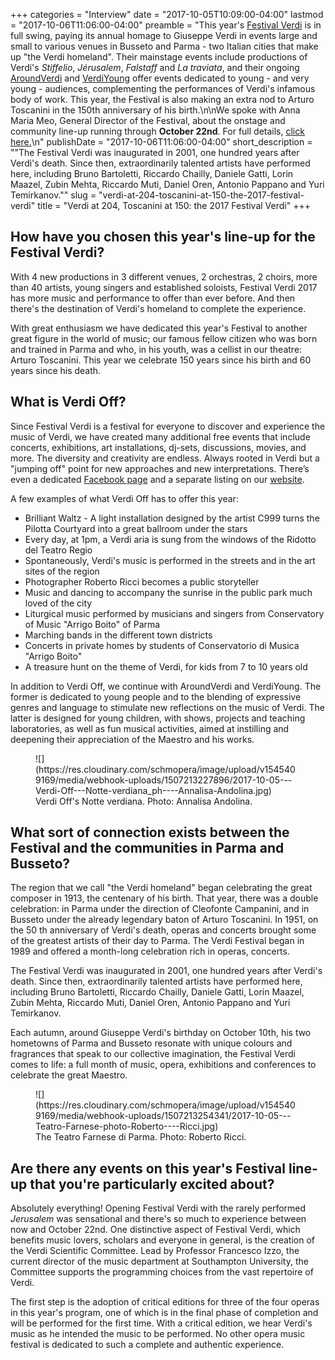 +++
categories = "Interview"
date = "2017-10-05T10:09:00-04:00"
lastmod = "2017-10-06T11:06:00-04:00"
preamble = "This year's [Festival Verdi](http://www.teatroregioparma.it/Default.en-Us.aspx) is in full swing, paying its annual homage to Giuseppe Verdi in events large and small to various venues in Busseto and Parma - two Italian cities that make up \"the Verdi homeland\". Their mainstage events include productions of Verdi's *Stiffelio*, *Jérusalem*, *Falstaff* and *La traviata*, and their ongoing [AroundVerdi](http://teatroregioparma.it/Categorie/default.en-Us.aspx?idCategoria=103) and [VerdiYoung](http://teatroregioparma.it/Categorie/default.en-Us.aspx?idCategoria=102) offer events dedicated to young - and very young - audiences, complementing the performances of Verdi's infamous body of work. This year, the Festival is also making an extra nod to Arturo Toscanini in the 150th anniversary of his birth.\n\nWe spoke with Anna Maria Meo, General Director of the Festival, about the onstage and community line-up running through **October 22nd**. For full details, [click here.](http://www.teatroregioparma.it/Default.en-Us.aspx)\n"
publishDate = "2017-10-06T11:06:00-04:00"
short_description = "\"The Festival Verdi was inaugurated in 2001, one hundred years after Verdi's death. Since then, extraordinarily talented artists have performed here, including Bruno Bartoletti, Riccardo Chailly, Daniele Gatti, Lorin Maazel, Zubin Mehta, Riccardo Muti, Daniel Oren, Antonio Pappano and Yuri Temirkanov.\""
slug = "verdi-at-204-toscanini-at-150-the-2017-festival-verdi"
title = "Verdi at 204, Toscanini at 150: the 2017 Festival Verdi"
+++

## How have you chosen this year's line-up for the Festival Verdi?

With 4 new productions in 3 different venues, 2 orchestras, 2 choirs, more than 40 artists, young singers and established soloists, Festival Verdi 2017 has more music and performance to offer than ever before. And then there's the destination of Verdi's homeland to complete the
experience.

With great enthusiasm we have dedicated this year's Festival to another great figure in the world of music; our famous fellow citizen who was born and trained in Parma and who, in his youth, was a cellist in our theatre: Arturo Toscanini. This year we celebrate 150 years since his birth and 60 years since his death.

## What is Verdi Off?

Since Festival Verdi is a festival for everyone to discover and experience the music of Verdi, we have created many additional free events that include concerts, exhibitions, art installations, dj-sets, discussions, movies, and more. The diversity and creativity are endless. Always rooted in Verdi but a "jumping off" point for new approaches and new interpretations. There’s even a dedicated [Facebook page](https://www.facebook.com/pg/verdioff/about/?ref=page_internal) and a separate listing on our [website](http://www.teatroregioparma.it/Categorie/Default.en-Us.aspx?idCategoria=104).

A few examples of what Verdi Off has to offer this year:
<ul class="nospace">

<li> Brilliant Waltz - A light installation designed by the artist C999 turns the Pilotta Courtyard into a great ballroom under the stars
<li> Every day, at 1pm, a Verdi aria is sung from the windows of the Ridotto del Teatro Regio
<li> Spontaneously, Verdi's music is performed in the streets and in the art sites of the region
<li> Photographer Roberto Ricci becomes a public storyteller
<li> Music and dancing to accompany the sunrise in the public park much loved of the city
<li> Liturgical music performed by musicians and singers from Conservatory of Music "Arrigo Boito" of Parma
<li> Marching bands in the different town districts
<li> Concerts in private homes by students of Conservatorio di Musica "Arrigo Boito"
<li> A treasure hunt on the theme of Verdi, for kids from 7 to 10 years old

</ul>

In addition to Verdi Off, we continue with AroundVerdi and VerdiYoung. The former is dedicated to young people and to the blending of expressive genres and language to stimulate new reflections on the music of Verdi. The latter is designed for young children, with shows, projects and teaching laboratories, as well as fun musical activities, aimed at instilling and deepening their appreciation of the Maestro and his works.

<figure data-type="image">
![](https://res.cloudinary.com/schmopera/image/upload/v1545409169/media/webhook-uploads/1507213227896/2017-10-05---Verdi-Off---Notte-verdiana_ph----Annalisa-Andolina.jpg)
<figcaption>Verdi Off's Notte verdiana. Photo: Annalisa Andolina.</figcaption>
</figure>

## What sort of connection exists between the Festival and the communities in Parma and Busseto?

The region that we call "the Verdi homeland" began celebrating the great composer in 1913, the centenary of his birth. That year, there was a double celebration: in Parma under the direction of Cleofonte Campanini, and in Busseto under the already legendary baton of Arturo Toscanini. In 1951, on the 50 th anniversary of Verdi's death, operas and concerts brought some of the greatest artists of their day to Parma. The Verdi Festival began in 1989 and offered a month-long celebration rich in operas, concerts. 

The Festival Verdi was inaugurated in 2001, one hundred years after Verdi's death. Since then, extraordinarily talented artists have performed here, including Bruno Bartoletti, Riccardo Chailly, Daniele Gatti, Lorin Maazel, Zubin Mehta, Riccardo Muti, Daniel Oren, Antonio Pappano and Yuri Temirkanov.

Each autumn, around Giuseppe Verdi's birthday on October 10th, his two hometowns of Parma and Busseto resonate with unique colours and fragrances that speak to our collective imagination, the Festival Verdi comes to life: a full month of music, opera, exhibitions and conferences to celebrate the great Maestro.

<figure data-type="image">
![](https://res.cloudinary.com/schmopera/image/upload/v1545409169/media/webhook-uploads/1507213254341/2017-10-05---Teatro-Farnese-photo-Roberto----Ricci.jpg)
<figcaption>The Teatro Farnese di Parma. Photo: Roberto Ricci.</figcaption>
</figure>

## Are there any events on this year's Festival line-up that you're particularly excited about?

Absolutely everything! Opening Festival Verdi with the rarely performed *Jerusalem* was sensational and there's so much to experience between now and October 22nd. One distinctive aspect of Festival Verdi, which benefits music lovers, scholars and everyone in general, is the creation of the Verdi Scientific Committee. Lead by Professor Francesco Izzo, the current director of the music department at Southampton University, the Committee supports the programming choices from the vast repertoire of Verdi.

The first step is the adoption of critical editions for three of the four operas in this year's program, one of which is in the final phase of completion and will be performed for the first time. With a critical edition, we hear Verdi's music as he intended the music to be
performed. No other opera music festival is dedicated to such a complete and authentic experience.
